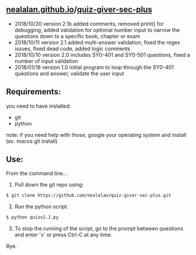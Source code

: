 ## [nealalan.github.io](https://nealalan.github.io)/[quiz-giver-sec-plus](https://nealalan.github.io/quiz-giver-sec-plus)

- 2018/10/20 version 2.1b added comments, removed print() for debugging, added validation for optional number input to narrow the questions down to a specific book, chapter or exam
- 2018/10/11 version 2.1 added multi-answer validation, fixed the regex issues, fixed dead code, added logic comments
- 2018/10/10 version 2.0 includes SY0-401 and SY0-501 questions, fixed a number of input validation
- 2018/01/18 version 1.0 initial program to loop through the SY0-401 questions and answer, validate the user input

## Requirements:
you need to have installed:
- git
- python

note: if you need help with those, google your operating system and install (ex. macos git install)

## Use:
From the command line...

1) Pull down the git repo using:
```bash
$ git clone https://github.com/nealalan/quiz-giver-sec-plus.git
```
2) Run the python script:
```bash
$ python quizv2.1.py
```
3) To stop the running of the script, go to the prompt between questions and enter 'x' or press Ctrl-C at any time.

Bye.
